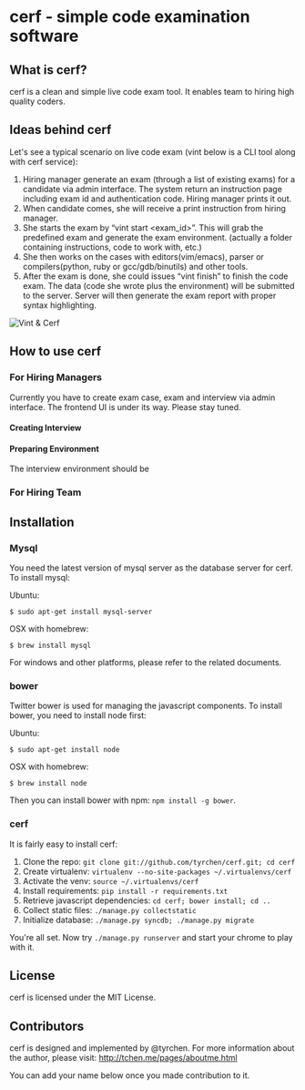 cerf - simple code examination software
====

## What is cerf?

cerf is a clean and simple live code exam tool. It enables team to hiring high quality coders.

## Ideas behind cerf

Let's see a typical scenario on live code exam (vint below is a CLI tool along with cerf service):

1. Hiring manager generate an exam (through a list of existing exams) for a candidate via admin interface. The system return an instruction page including exam id and authentication code. Hiring manager prints it out.
2. When candidate comes, she will receive a print instruction from hiring manager.
3. She starts the exam by “vint start <exam_id>”. This will grab the predefined exam and generate the exam environment. (actually a folder containing instructions, code to work with, etc.)
5. She then works on the cases with editors(vim/emacs), parser or compilers(python, ruby or gcc/gdb/binutils) and other tools.
6. After the exam is done, she could issues “vint finish” to finish the code exam. The data (code she wrote plus the environment) will be submitted to the server. Server will then generate the exam report with proper syntax highlighting.

![Vint & Cerf](https://raw.github.com/tyrchen/cerf/master/cerf/static/cerf/img/prototype/vint.jpg)

## How to use cerf

### For Hiring Managers

Currently you have to create exam case, exam and interview via admin interface. The frontend UI is under its way. Please stay tuned.


#### Creating Interview

#### Preparing Environment

The interview environment should be

### For Hiring Team


## Installation

### Mysql

You need the latest version of mysql server as the database server for cerf. To install mysql:

Ubuntu:
```
$ sudo apt-get install mysql-server
```

OSX with homebrew:
```
$ brew install mysql
```

For windows and other platforms, please refer to the related documents.

### bower

Twitter bower is used for managing the javascript components. To install bower, you need to install node first:

Ubuntu:
```
$ sudo apt-get install node
```

OSX with homebrew:
```
$ brew install node
```

Then you can install bower with npm: ```npm install -g bower```.

### cerf

It is fairly easy to install cerf:

1. Clone the repo: ```git clone git://github.com/tyrchen/cerf.git; cd cerf```
2. Create virtualenv: ```virtualenv --no-site-packages ~/.virtualenvs/cerf```
3. Activate the venv: ```source ~/.virtualenvs/cerf```
4. Install requirements: ```pip install -r requirements.txt```
5. Retrieve javascript dependencies: ```cd cerf; bower install; cd ..```
6. Collect static files: ```./manage.py collectstatic```
7. Initialize database: ```./manage.py syncdb; ./manage.py migrate```

You're all set. Now try ```./manage.py runserver``` and start your chrome to play with it.

## License

cerf is licensed under the MIT License.

## Contributors

cerf is designed and implemented by @tyrchen. For more information about the author, please visit: http://tchen.me/pages/aboutme.html

You can add your name below once you made contribution to it.
